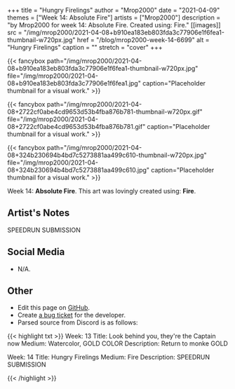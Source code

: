 +++
title =       "Hungry Firelings"
author =      "Mrop2000"
date =        "2021-04-09"
themes =      ["Week 14: Absolute Fire"]
artists =     ["Mrop2000"]
description = "by Mrop2000 for week 14: Absolute Fire. Created using: Fire."
[[images]]
      src = "/img/mrop2000/2021-04-08+b910ea183eb803fda3c77906e1f6fea1-thumbnail-w720px.jpg"
      href = "/blog/mrop2000-week-14-6699"
      alt = "Hungry Firelings"
      caption = ""
      stretch = "cover"
+++


{{< fancybox path="/img/mrop2000/2021-04-08+b910ea183eb803fda3c77906e1f6fea1-thumbnail-w720px.jpg" file="/img/mrop2000/2021-04-08+b910ea183eb803fda3c77906e1f6fea1.jpg" caption="Placeholder thumbnail for a visual work." >}}

{{< fancybox path="/img/mrop2000/2021-04-08+2722cf0abe4cd9653d53b4fba876b781-thumbnail-w720px.gif" file="/img/mrop2000/2021-04-08+2722cf0abe4cd9653d53b4fba876b781.gif" caption="Placeholder thumbnail for a visual work." >}}

{{< fancybox path="/img/mrop2000/2021-04-08+324b230694b4bd7c5273881aa499c610-thumbnail-w720px.jpg" file="/img/mrop2000/2021-04-08+324b230694b4bd7c5273881aa499c610.jpg" caption="Placeholder thumbnail for a visual work." >}}


Week 14: **Absolute Fire**. This art was lovingly created using: **Fire**.

## Artist's Notes

SPEEDRUN SUBMISSION

## Social Media

- N/A.

## Other

- Edit this page on [GitHub](https://github.com/teaminkling/web-refresh/edit/main/content/blog/mrop2000-week-14-6699.md).
- Create [a bug ticket](https://github.com/teaminkling/web-refresh/issues/new?assignees=&labels=bug&template=problem-report.md&title=) for the developer.
- Parsed source from Discord is as follows:

{{< highlight txt >}}
Week: 13
Title:  Look behind you, they're the Captain now
Medium: Watercolor, GOLD COLOR
Description: 
Return to monke
GOLD

Week: 14
Title: Hungry Firelings
Medium: Fire
Description: 
SPEEDRUN SUBMISSION

{{< /highlight >}}